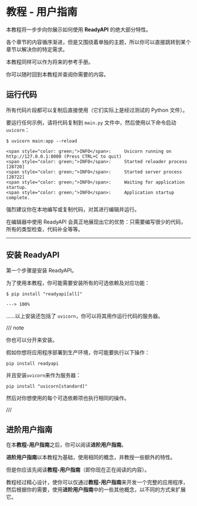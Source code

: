 # 教程 - 用户指南

本教程将一步步向你展示如何使用 **ReadyAPI** 的绝大部分特性。

各个章节的内容循序渐进，但是又围绕着单独的主题，所以你可以直接跳转到某个章节以解决你的特定需求。

本教程同样可以作为将来的参考手册。

你可以随时回到本教程并查阅你需要的内容。

## 运行代码

所有代码片段都可以复制后直接使用（它们实际上是经过测试的 Python 文件）。

要运行任何示例，请将代码复制到 `main.py` 文件中，然后使用以下命令启动 `uvicorn`：

<div class="termy">

```console
$ uvicorn main:app --reload

<span style="color: green;">INFO</span>:     Uvicorn running on http://127.0.0.1:8000 (Press CTRL+C to quit)
<span style="color: green;">INFO</span>:     Started reloader process [28720]
<span style="color: green;">INFO</span>:     Started server process [28722]
<span style="color: green;">INFO</span>:     Waiting for application startup.
<span style="color: green;">INFO</span>:     Application startup complete.
```

</div>

强烈建议你在本地编写或复制代码，对其进行编辑并运行。

在编辑器中使用 ReadyAPI 会真正地展现出它的优势：只需要编写很少的代码，所有的类型检查，代码补全等等。

---

## 安装 ReadyAPI

第一个步骤是安装 ReadyAPI。

为了使用本教程，你可能需要安装所有的可选依赖及对应功能：

<div class="termy">

```console
$ pip install "readyapi[all]"

---> 100%
```

</div>

......以上安装还包括了 `uvicorn`，你可以将其用作运行代码的服务器。

/// note

你也可以分开来安装。

假如你想将应用程序部署到生产环境，你可能要执行以下操作：

```
pip install readyapi
```

并且安装`uvicorn`来作为服务器：

```
pip install "uvicorn[standard]"
```

然后对你想使用的每个可选依赖项也执行相同的操作。

///

## 进阶用户指南

在本**教程-用户指南**之后，你可以阅读**进阶用户指南**。

**进阶用户指南**以本教程为基础，使用相同的概念，并教授一些额外的特性。

但是你应该先阅读**教程-用户指南**（即你现在正在阅读的内容）。

教程经过精心设计，使你可以仅通过**教程-用户指南**来开发一个完整的应用程序，然后根据你的需要，使用**进阶用户指南**中的一些其他概念，以不同的方式来扩展它。
